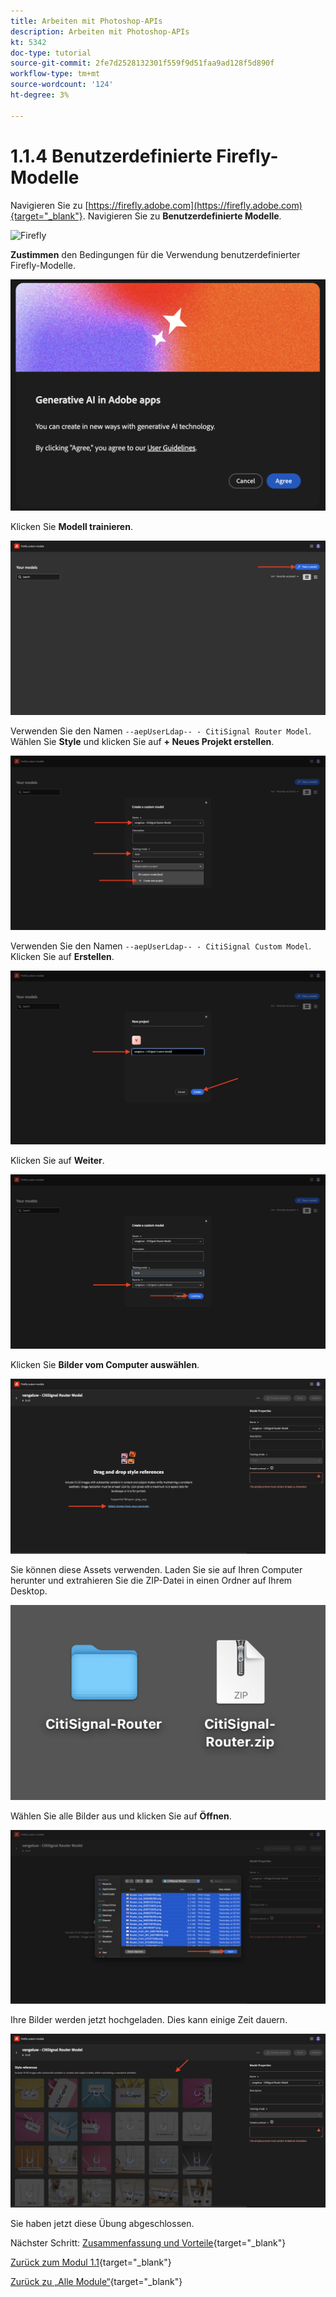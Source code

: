 ```yaml
---
title: Arbeiten mit Photoshop-APIs
description: Arbeiten mit Photoshop-APIs
kt: 5342
doc-type: tutorial
source-git-commit: 2fe7d2528132301f559f9d51faa9ad128f5d890f
workflow-type: tm+mt
source-wordcount: '124'
ht-degree: 3%

---
```


# 1.1.4 Benutzerdefinierte Firefly-Modelle

Navigieren Sie zu [https://firefly.adobe.com](https://firefly.adobe.com){target="_blank"}. Navigieren Sie zu **Benutzerdefinierte Modelle**.

![Firefly](./images/ffcm1.png)

**Zustimmen** den Bedingungen für die Verwendung benutzerdefinierter Firefly-Modelle.

![Firefly](./images/ffcm2.png)

Klicken Sie **Modell trainieren**.

![Firefly](./images/ffcm3.png)

Verwenden Sie den Namen `--aepUserLdap-- - CitiSignal Router Model`. Wählen Sie **Style** und klicken Sie auf **+ Neues Projekt erstellen**.

![Firefly](./images/ffcm4.png)

Verwenden Sie den Namen `--aepUserLdap-- - CitiSignal Custom Model`. Klicken Sie auf **Erstellen**.

![Firefly](./images/ffcm5.png)

Klicken Sie auf **Weiter**.

![Firefly](./images/ffcm6.png)

Klicken Sie **Bilder vom Computer auswählen**.

![Firefly](./images/ffcm7.png)

Sie können diese Assets verwenden. Laden Sie sie auf Ihren Computer herunter und extrahieren Sie die ZIP-Datei in einen Ordner auf Ihrem Desktop.

![Firefly](./images/ffcm8.png)

Wählen Sie alle Bilder aus und klicken Sie auf **Öffnen**.

![Firefly](./images/ffcm9.png)

Ihre Bilder werden jetzt hochgeladen. Dies kann einige Zeit dauern.

![Firefly](./images/ffcm10.png)

Sie haben jetzt diese Übung abgeschlossen.

Nächster Schritt: [Zusammenfassung und Vorteile](./summary.md){target="_blank"}

[Zurück zum Modul 1.1](./firefly-services.md){target="_blank"}

[Zurück zu „Alle Module“](./../../../overview.md){target="_blank"}
